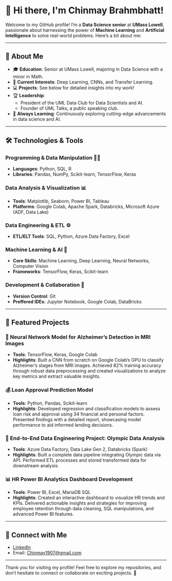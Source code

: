 # 👋 Hi there, I'm Chinmay Brahmbhatt!

Welcome to my GitHub profile! I’m a **Data Science senior** at **UMass Lowell**, passionate about harnessing the power of **Machine Learning** and **Artificial Intelligence** to solve real-world problems. Here’s a bit about me:

---

## 🚀 About Me
- 🎓 **Education**: Senior at UMass Lowell, majoring in Data Science with a minor in Math.
- 🧠 **Current Interests**: Deep Learning, CNNs, and Transfer Learning.
- 💻 **Projects**: See below for detailed insights into my work!
- 🏆 **Leadership**: 
  - President of the UML Data Club for Data Scientists and AI.
  - Founder of UML Talks, a public speaking club.
- 🌱 **Always Learning**: Continuously exploring cutting-edge advancements in data science and AI.

---

## 🛠️ Technologies & Tools
### Programming & Data Manipulation 🧑‍💻
- **Languages**: Python, SQL, R
- **Libraries**: Pandas, NumPy, Scikit-learn, TensorFlow, Keras

### Data Analysis & Visualization 📊
- **Tools**: Matplotlib, Seaborn, Power BI, Tableau
- **Platforms**: Google Colab, Apache Spark, Databricks, Microsoft Azure (ADF, Data Lake)

### Data Engineering & ETL ⚙️
- **ETL/ELT Tools**: SQL, Python, Azure Data Factory, Excel

### Machine Learning & AI 🤖
- **Core Skills**: Machine Learning, Deep Learning, Neural Networks, Computer Vision
- **Frameworks**: TensorFlow, Keras, Scikit-learn

### Development & Collaboration 🔧
- **Version Control**: Git
- **Preffered IDEs**: Jupyter Notebook, Google Colab, DataBricks 

---

## 🌟 Featured Projects
### 🧠 Neural Network Model for Alzheimer’s Detection in MRI Images
- **Tools**: TensorFlow, Keras, Google Colab  
- **Highlights**: Built a CNN from scratch on Google Colab’s GPU to classify Alzheimer’s stages from MRI images. Achieved 82% training accuracy through robust data preprocessing and created visualizations to analyze key metrics and extract valuable insights.  

### 💰 Loan Approval Prediction Model
- **Tools**: Python, Pandas, Scikit-learn  
- **Highlights**: Developed regression and classification models to assess loan risk and approval using 34 financial and personal factors. Presented findings with a detailed report, showcasing model performance to aid informed lending decisions.

### 🏅 End-to-End Data Engineering Project: Olympic Data Analysis
- **Tools**: Azure Data Factory, Data Lake Gen 2, Databricks (Spark)  
- **Highlights**: Built a complete data pipeline integrating Olympic data via API. Performed ETL processes and stored transformed data for downstream analysis.

### 📊 HR Power BI Analytics Dashboard Development
- **Tools**: Power BI, Excel, MariaDB SQL  
- **Highlights**: Created an interactive dashboard to visualize HR trends and KPIs. Delivered actionable insights and strategies for improving employee retention through data cleaning, SQL manipulations, and advanced Power BI features.

---

## 🔗 Connect with Me
- [LinkedIn](https://www.linkedin.com/in/chinmay-d-brahmbhatt-4ba3a625b)
- Email: Chinmay1907@gmail.com

---

Thank you for visiting my profile! Feel free to explore my repositories, and don’t hesitate to connect or collaborate on exciting projects. 🌟

<!---
Chinmay-1907/Chinmay-1907 is a ✨ special ✨ repository because its `README.md` (this file) appears on your GitHub profile.
You can click the Preview link to take a look at your changes.
--->
